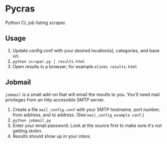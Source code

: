 # Pycras

Python CL job listing scraper.

## Usage

1. Update config.conf with your desired location(s), categories, and base uri.
2. `python scraper.py | results.html`
3. Open results in a browser; for example `elinks results.html`

## Jobmail

`jobmail` is a small add-on that will email the results to you. You'll need mail privileges from an http accessible SMTP server.

1. Create a file `mail_config.conf` with your SMTP hostname, port number, from address, and to address. (See `mail_config_example.conf`.)
2. `python jobmail.py`
3. Enter your email password. Look at the source first to make sure it's not getting stolen.
4. Results should show up in your inbox.